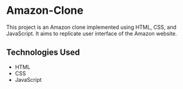 # Amazon-Clone
This project is an Amazon clone implemented using HTML, CSS, and JavaScript. It aims to replicate  user interface of the Amazon website.

## Technologies Used

- HTML
- CSS
- JavaScript

